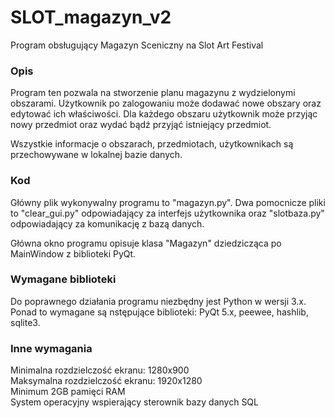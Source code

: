 # SLOT_magazyn_v2
Program obsługujący Magazyn Sceniczny na Slot Art Festival

### Opis

Program ten pozwala na stworzenie planu magazynu z wydzielonymi obszarami. 
Użytkownik po zalogowaniu może dodawać nowe obszary oraz edytować ich właściwości. 
Dla każdego obszaru użytkownik może przyjąc nowy przedmiot oraz wydać bądź przyjąć istniejący przedmiot.

Wszystkie informacje o obszarach, przedmiotach, użytkownikach są przechowywane w lokalnej bazie danych.

### Kod
Główny plik wykonywalny programu to "magazyn.py". 
Dwa pomocnicze pliki to "clear_gui.py" odpowiadający za interfejs użytkownika oraz 
"slotbaza.py" odpowiadający za komunikację z bazą danych.

Główna okno programu opisuje klasa "Magazyn" dziedzicząca po MainWindow z biblioteki PyQt.

### Wymagane biblioteki
Do poprawnego działania programu niezbędny jest Python w wersji 3.x. 
Ponad to wymagane są nstępujące biblioteki: PyQt 5.x, peewee, hashlib, sqlite3.

### Inne wymagania
Minimalna rozdzielczość ekranu: 1280x900\
Maksymalna rozdzielczość ekranu: 1920x1280\
Minimum 2GB pamięci RAM\
System operacyjny wspierający sterownik bazy danych SQL